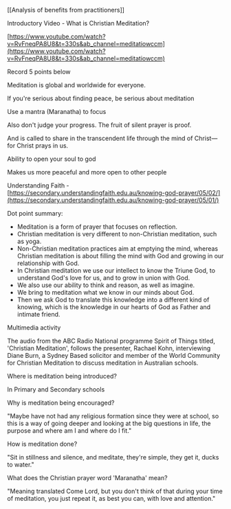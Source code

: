 [[Analysis of benefits from practitioners]]

Introductory Video - What is Christian Meditation?               

[https://www.youtube.com/watch?v=RvFneqPA8U8&t=330s&ab_channel=meditatiowccm](https://www.youtube.com/watch?v=RvFneqPA8U8&t=330s&ab_channel=meditatiowccm)

Record 5 points below

Meditation is global and worldwide for everyone.

If you're serious about finding peace, be serious about meditation

Use a mantra (Maranatha) to focus

Also don't judge your progress. The fruit of silent prayer is proof.

And is called to share in the transcendent life through the mind of Christ—for Christ prays in us.

Ability to open your soul to god

Makes us more peaceful and more open to other people

Understanding Faith -  [https://secondary.understandingfaith.edu.au/knowing-god-prayer/05/02/](https://secondary.understandingfaith.edu.au/knowing-god-prayer/05/01/)

Dot point summary:

-   Meditation is a form of prayer that focuses on reflection.
-   Christian meditation is very different to non-Christian meditation, such as yoga.
-   Non-Christian meditation practices aim at emptying the mind, whereas Christian meditation is about filling the mind with God and growing in our relationship with God.
-   In Christian meditation we use our intellect to know the Triune God, to understand God's love for us, and to grow in union with God.
-   We also use our ability to think and reason, as well as imagine.
-   We bring to meditation what we know in our minds about God.
-   Then we ask God to translate this knowledge into a different kind of knowing, which is the knowledge in our hearts of God as Father and intimate friend.

Multimedia activity

The audio from the ABC Radio National programme Spirit of Things titled, 'Christian Meditation', follows the presenter, Rachael Kohn, interviewing Diane Burn, a Sydney Based solicitor and member of the World Community for Christian Meditation to discuss meditation in Australian schools.

Where is meditation being introduced?

In Primary and Secondary schools

Why is meditation being encouraged?

"Maybe have not had any religious formation since they were at school, so this is a way of going deeper and looking at the big questions in life, the purpose and where am I and where do I fit."

How is meditation done?

"Sit in stillness and silence, and meditate, they're simple, they get it, ducks to water."

What does the Christian prayer word 'Maranatha' mean?

"Meaning translated Come Lord, but you don't think of that during your time of meditation, you just repeat it, as best you can, with love and attention."